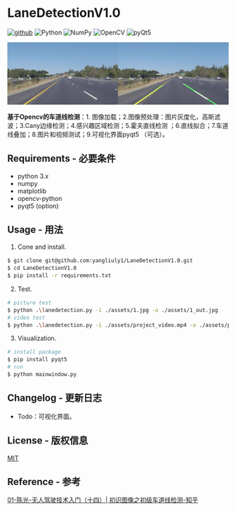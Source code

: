 # LaneDetectionV1.0

[![github](https://img.shields.io/badge/Github-%E8%AF%B7%E7%82%B9%E4%B8%AAStar%EF%BC%8C%E6%84%9F%E8%B0%A2%EF%BC%81-red?style=for-the-badge&logo=github&logoColor=white)](https://github.com/liuyangly1/LaneDetectionV1.0) ![Python](https://img.shields.io/badge/python-3670A0?style=for-the-badge&logo=python&logoColor=ffdd54) ![NumPy](https://img.shields.io/badge/numpy-%23013243.svg?style=for-the-badge&logo=numpy&logoColor=white) ![OpenCV](https://img.shields.io/badge/opencv-%23white.svg?style=for-the-badge&logo=opencv&logoColor=white) ![pyQt5](https://img.shields.io/badge/pyQt5-%23217346.svg?style=for-the-badge&logo=Qt&logoColor=white)

![1_Out](assets/1_out.jpg)

**基于Opencv的车道线检测**：1. 图像加载；2.图像预处理：图片灰度化，高斯滤波；3.Cany边缘检测；4.感兴趣区域检测；5.霍夫直线检测 ；6.直线拟合；7.车道线叠加；8.图片和视频测试；9.可视化界面pyqt5 （可选）。

## Requirements - 必要条件

- python 3.x
- numpy
- matplotlib
- opencv-python
- pyqt5 (option)

## Usage - 用法

1. Cone and install.

```bash
$ git clone git@github.com:yangliuly1/LaneDetectionV1.0.git
$ cd LaneDetectionV1.0
$ pip install -r requirements.txt
```

2. Test.

```bash
# picture test
$ python .\lanedetection.py -i ./assets/1.jpg -o ./assets/1_out.jpg
# video test 
$ python .\lanedetection.py -i ./assets/project_video.mp4 -o ./assets/project_video_out.mp4
```

3. Visualization.

```bash
# install package
$ pip install pyqt5
# run
$ python mainwindow.py
```



## Changelog - 更新日志

- Todo：可视化界面。

## License - 版权信息

[MIT](https://choosealicense.com/licenses/mit/)

## Reference - 参考

[01-陈光-无人驾驶技术入门（十四）| 初识图像之初级车道线检测-知乎](https://zhuanlan.zhihu.com/p/52623916)

